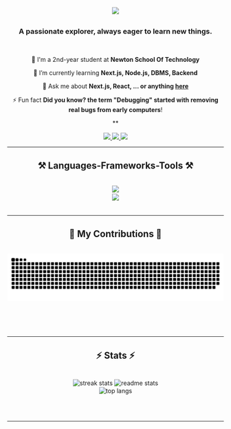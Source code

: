 <h1 align="center">
    <img src="https://readme-typing-svg.herokuapp.com/?font=Righteous&size=35&center=true&vCenter=true&width=500&height=70&duration=4000&lines=Hi+There!+👋;+I'm+Kush+Agarwal!;" />
</h1>

<h3 align="center">A passionate explorer, always eager to learn new things.</h3>

<br/>

<div align="center">
 
 🔭 I'm a 2nd-year student at **Newton School Of Technology**
 
 🌱 I’m currently learning **Next.js, Node.js, DBMS, Backend**

💬 Ask me about **Next.js, React, ... or anything [here](https://www.linkedin.com/in/kush-agarwal001/)**

⚡ Fun fact **Did you know? the term "Debugging" started with removing real bugs from early computers**!

\*\*

 </div>
 
<div align="center"> 
  <a href="mailto:pedro.sales.agrawalkush783@gmail.com">
    <img src="https://img.shields.io/badge/Gmail-333333?style=for-the-badge&logo=gmail&logoColor=red" />
  </a>
  <a href="https://www.linkedin.com/in/kush-agarwal001/" target="_blank">
    <img src="https://img.shields.io/badge/LinkedIn-0077B5?style=for-the-badge&logo=linkedin&logoColor=white" target="_blank" />
  </a>
  <a href="https://kush172005.github.io/Kush-Portfolio/" target="_blank">
     <img src="https://img.shields.io/badge/Portfolio-FF5722?style=for-the-badge&logo=todoist&logoColor=white" target="_blank" /> <!-- sqlite, safari, google-chrome are other good icon options -->
  </a>
</div>

 <hr/>
 
<h2 align="center">⚒️ Languages-Frameworks-Tools ⚒️</h2>
<br/>
<div align="center">
    <img src="https://skillicons.dev/icons?i=react,tailwind,postman,figma,docker,html,css,vscode,github,figma,bootstrap,git" />
    <br/>
    <img src="https://skillicons.dev/icons?i=,python,javascript,typescript,java,nextjs" /><br>
</div>

<br/>
<hr/>

<div align="center">
  <h2>🐍 My Contributions 🐍</h2>
  <br>
  <img alt="snake eating my contributions" src="https://raw.githubusercontent.com/Kush172005/Kush172005/output/github-contribution-grid-snake.svg" />
  
  <br/><br/><br/>
</div>

<hr/>

<h2 align="center">⚡ Stats ⚡</h2>
<br>
<div align=center>
  <img width=390 src="https://github-readme-streak-stats-Kush172005.vercel.app/?user=Kush172005&count_private=true&theme=react&border_radius=10" alt="streak stats"/>
  <img width=390 src="https://github-readme-stats-Kush172005.vercel.app/api?username=Kush172005&count_private=true&show_icons=true&theme=react&rank_icon=github&border_radius=10" alt="readme stats" />
  <br/>
  <img width=325 align="center" src="https://github-readme-stats-Kush172005.vercel.app/api/top-langs/?username=Kush172005&hide=HTML&langs_count=8&layout=compact&theme=react&border_radius=10&size_weight=0.5&count_weight=0.5&exclude_repo=github-readme-stats" alt="top langs" />
</div>

<br/><br/>

<hr/>



